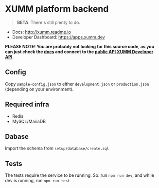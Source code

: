 # XUMM platform backend

> **BETA**. There's still plenty to do.

 - Docs: http://xumm.readme.io
 - Developer Dashboard: https://apps.xumm.dev

**PLEASE NOTE! You are probably not looking for this source code, as you can just check the [docs](https://xumm.readme.io) and connect to the [public API XUMM Developer API](https://xumm.app/api/v1/platform/).**

## Config

Copy `sample-config.json` to either `development.json` or `production.json` (depending on your environment).

## Required infra

- Redis
- MySQL/MariaDB

## Dabase

Import the schema from `setup/database/create.sql`

## Tests

The tests require the service to be running. So: run `npm run dev`, and while dev is running, run `npm run test`

